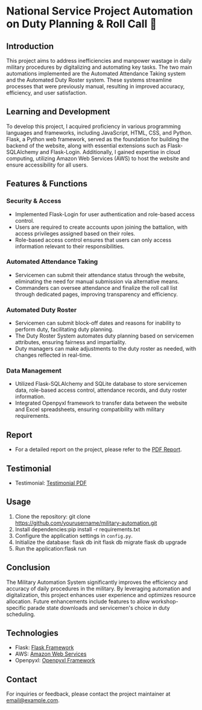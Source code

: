 # National Service Project Automation on Duty Planning & Roll Call 🫡

## Introduction
This project aims to address inefficiencies and manpower wastage in daily military procedures by digitalizing and automating key tasks. The two main automations implemented are the Automated Attendance Taking system and the Automated Duty Roster system. These systems streamline processes that were previously manual, resulting in improved accuracy, efficiency, and user satisfaction.

## Learning and Development
To develop this project, I acquired proficiency in various programming languages and frameworks, including JavaScript, HTML, CSS, and Python. Flask, a Python web framework, served as the foundation for building the backend of the website, along with essential extensions such as Flask-SQLAlchemy and Flask-Login. Additionally, I gained expertise in cloud computing, utilizing Amazon Web Services (AWS) to host the website and ensure accessibility for all users.

## Features & Functions
### Security & Access
- Implemented Flask-Login for user authentication and role-based access control.
- Users are required to create accounts upon joining the battalion, with access privileges assigned based on their roles.
- Role-based access control ensures that users can only access information relevant to their responsibilities.

### Automated Attendance Taking
- Servicemen can submit their attendance status through the website, eliminating the need for manual submission via alternative means.
- Commanders can oversee attendance and finalize the roll call list through dedicated pages, improving transparency and efficiency.

### Automated Duty Roster
- Servicemen can submit block-off dates and reasons for inability to perform duty, facilitating duty planning.
- The Duty Roster System automates duty planning based on servicemen attributes, ensuring fairness and impartiality.
- Duty managers can make adjustments to the duty roster as needed, with changes reflected in real-time.

### Data Management
- Utilized Flask-SQLAlchemy and SQLite database to store servicemen data, role-based access control, attendance records, and duty roster information.
- Integrated Openpyxl framework to transfer data between the website and Excel spreadsheets, ensuring compatibility with military requirements.

## Report
- For a detailed report on the project, please refer to the [PDF Report](link-to-pdf-report-file.pdf).

## Testimonial
- Testimonial: [Testimonial PDF](link-to-testimonial-pdf-file.pdf)

## Usage
1. Clone the repository: git clone https://github.com/yourusername/military-automation.git
2. Install dependencies:pip install -r requirements.txt
3. Configure the application settings in `config.py`.
4. Initialize the database:
  flask db init
  flask db migrate
  flask db upgrade
5. Run the application:flask run

## Conclusion
The Military Automation System significantly improves the efficiency and accuracy of daily procedures in the military. By leveraging automation and digitalization, this project enhances user experience and optimizes resource allocation. Future enhancements include features to allow workshop-specific parade state downloads and servicemen's choice in duty scheduling.

## Technologies
- Flask: [Flask Framework](https://flask.palletsprojects.com/)
- AWS: [Amazon Web Services](https://aws.amazon.com/)
- Openpyxl: [Openpyxl Framework](https://openpyxl.readthedocs.io/en/stable/)

## Contact
For inquiries or feedback, please contact the project maintainer at [email@example.com](mailto:email@example.com).


